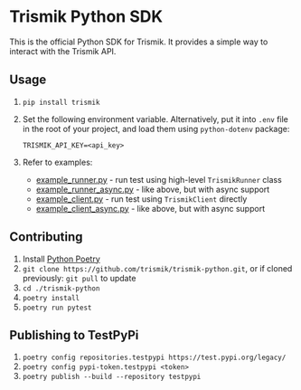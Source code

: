 Trismik Python SDK
==================

This is the official Python SDK for Trismik. It provides a simple way to interact with the Trismik
API.

Usage
-----

1. ```pip install trismik```
2. Set the following environment variable. Alternatively, put it into `.env` file
   in the root of your project, and load them using `python-dotenv` package:

   ```
   TRISMIK_API_KEY=<api_key>
   ```

3. Refer to examples:
   * [example_runner.py](./examples/example_runner.py) - run test using high-level `TrismikRunner`
     class
   * [example_runner_async.py](./examples/example_runner_async.py) - like above, but with async
     support
   * [example_client.py](./examples/example_client.py) - run test using `TrismikClient` directly
   * [example_client_async.py](./examples/example_client_async.py) - like above, but with async
     support

Contributing
------------

1. Install [Python Poetry](https://python-poetry.org/docs/#installing-with-the-official-installer)
2. ```git clone https://github.com/trismik/trismik-python.git```, or if cloned previously:
   ```git pull``` to update
3. ```cd ./trismik-python```
4. ```poetry install```
5. ```poetry run pytest```

Publishing to TestPyPi
----------------------

1. ```poetry config repositories.testpypi https://test.pypi.org/legacy/```
2. ```poetry config pypi-token.testpypi <token>```
3. ```poetry publish --build --repository testpypi```
